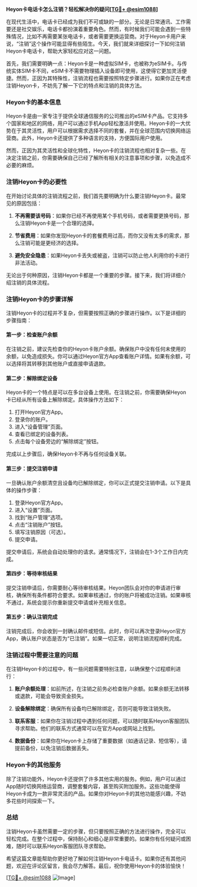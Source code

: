**Heyon卡电话卡怎么注销？轻松解决你的疑问[[TG💪+ @esim1088](https://t.me/s/esim1088)]**

在现代生活中，电话卡已经成为我们不可或缺的一部分。无论是日常通讯、工作需要还是社交娱乐，电话卡都扮演着重要角色。然而，有时候我们可能会遇到一些特殊情况，比如不再需要某张电话卡，或者需要更换运营商。对于Heyon卡用户来说，“注销”这个操作可能显得有些陌生。今天，我们就来详细探讨一下如何注销Heyon卡电话卡，帮助大家轻松应对这一问题。

首先，我们需要明确一点：Heyon卡是一种虚拟SIM卡，也被称为eSIM卡。与传统实体SIM卡不同，eSIM卡不需要物理插入设备即可使用，这使得它更加灵活便捷。然而，正因为其特殊性，注销流程也需要按照特定步骤进行。如果你正在考虑注销Heyon卡，不妨先了解一下它的特点和注销的具体方法。

### Heyon卡的基本信息

Heyon卡是由一家专注于提供全球通信服务的公司推出的eSIM卡产品。它支持多个国家和地区的网络，用户可以通过手机App轻松激活并使用。Heyon卡的一大优势在于其灵活性，用户可以根据需求选择不同的套餐，并在全球范围内切换网络运营商。此外，Heyon卡还提供了多种语言的支持，方便国际用户使用。

然而，正因为其灵活性和全球化特性，Heyon卡的注销流程也相对复杂一些。在决定注销之前，你需要确保自己已经了解所有相关的注意事项和步骤，以免造成不必要的麻烦。

### 注销Heyon卡的必要性

在开始讨论具体的注销流程之前，我们首先要明确为什么要注销Heyon卡。最常见的原因包括：

1. **不再需要该号码**：如果你已经不再使用某个手机号码，或者需要更换号码，那么注销Heyon卡是一个合理的选择。
   
2. **节省费用**：如果你发现Heyon卡的套餐费用过高，而你又没有太多的需求，那么注销可能是更经济的选择。

3. **避免安全隐患**：如果Heyon卡丢失或被盗，注销可以防止他人利用你的卡进行非法活动。

无论出于何种原因，注销Heyon卡都是一个重要的步骤。接下来，我们将详细介绍注销的具体流程。

### 注销Heyon卡的步骤详解

注销Heyon卡的过程并不复杂，但需要按照正确的步骤进行操作。以下是详细的步骤指南：

#### 第一步：检查账户余额

在注销之前，建议先检查你的Heyon卡账户余额。确保账户中没有任何未使用的余额，以免造成损失。你可以通过Heyon官方App查看账户详情。如果有余额，可以选择将其转移到其他账户或直接申请退款。

#### 第二步：解除绑定设备

Heyon卡的一个特点是可以在多台设备上使用。在注销之前，你需要确保Heyon卡已经从所有设备上解除绑定。具体操作方法如下：

1. 打开Heyon官方App。
2. 登录你的账户。
3. 进入“设备管理”页面。
4. 查看已绑定的设备列表。
5. 点击每个设备旁边的“解除绑定”按钮。

完成以上步骤后，确保Heyon卡不再与任何设备关联。

#### 第三步：提交注销申请

一旦确认账户余额清空且设备均已解除绑定，你可以正式提交注销申请。以下是具体的操作步骤：

1. 登录Heyon官方App。
2. 进入“设置”页面。
3. 找到“账户管理”选项。
4. 点击“注销账户”按钮。
5. 填写注销原因（可选）。
6. 提交申请。

提交申请后，系统会自动处理你的请求。通常情况下，注销会在1-3个工作日内完成。

#### 第四步：等待审核结果

提交注销申请后，你需要耐心等待审核结果。Heyon团队会对你的申请进行审核，确保所有条件都符合要求。如果审核通过，你的账户将被成功注销。如果审核不通过，系统会提示你重新提交申请或补充相关信息。

#### 第五步：确认注销完成

注销完成后，你会收到一封确认邮件或短信。此时，你可以再次登录Heyon官方App，确认账户状态是否为“已注销”。如果一切正常，说明注销流程顺利完成。

### 注销过程中需要注意的问题

在注销Heyon卡的过程中，有一些问题需要特别注意，以确保整个过程顺利进行：

1. **账户余额处理**：如前所述，在注销之前务必检查账户余额。如果余额无法转移或退款，可能会导致资金损失。

2. **设备解除绑定**：确保所有设备均已解除绑定，否则可能导致注销失败。

3. **联系客服**：如果你在注销过程中遇到任何问题，可以随时联系Heyon客服团队寻求帮助。他们的联系方式通常可以在官方App或网站上找到。

4. **数据备份**：如果你在Heyon卡上存储了重要数据（如通话记录、短信等），请提前备份，以免注销后数据丢失。

### Heyon卡的其他服务

除了注销功能外，Heyon卡还提供了许多其他实用的服务。例如，用户可以通过App随时切换网络运营商，调整套餐内容，甚至购买附加服务。这些功能使得Heyon卡成为一款非常灵活的产品。如果你对Heyon卡的其他功能感兴趣，不妨多花些时间探索一下。

### 总结

注销Heyon卡虽然需要一定的步骤，但只要按照正确的方法进行操作，完全可以轻松完成。在整个过程中，保持耐心和细心是非常重要的。如果你有任何疑问或困难，随时可以联系Heyon客服团队寻求帮助。

希望这篇文章能帮助你更好地了解如何注销Heyon卡电话卡。如果你还有其他问题，欢迎在评论区留言，我会尽力解答。最后，祝你使用Heyon卡的体验愉快！

[[TG💪+ @esim1088](https://t.me/s/esim1088) ![Image](https://i.postimg.cc/4NQfJmqS/Snipaste-2025-05-13-00-14-12.png)]